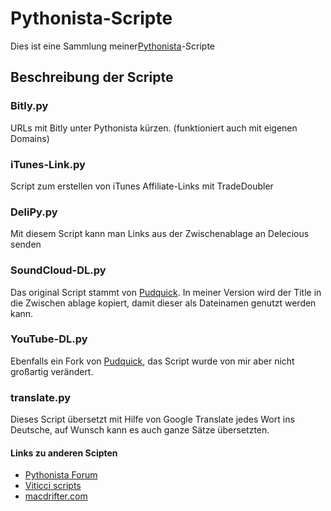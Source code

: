 Pythonista-Scripte
==================

Dies ist eine Sammlung meiner[Pythonista](http://clkde.tradedoubler.com/click?p=23761&a=1998011&url=https://itunes.apple.com/de/app/pythonista/id528579881?mt=8&partnerId=2003)-Scripte


## Beschreibung der Scripte

### Bitly.py
URLs mit Bitly unter Pythonista kürzen. (funktioniert auch mit eigenen Domains)

### iTunes-Link.py
Script zum erstellen von iTunes Affiliate-Links mit TradeDoubler

### DeliPy.py
Mit diesem Script kann man Links aus der Zwischenablage an Delecious senden

### SoundCloud-DL.py ###
Das original Script stammt von [Pudquick](https://gist.github.com/pudquick/5394702). In meiner Version wird der Title in die Zwischen ablage kopiert, damit dieser als Dateinamen genutzt werden kann.

### YouTube-DL.py ###
Ebenfalls ein Fork von [Pudquick](https://gist.github.com/pudquick/4704121), das Script wurde von mir aber nicht großartig verändert.

### translate.py
Dieses Script übersetzt mit Hilfe von Google Translate jedes Wort ins Deutsche, auf Wunsch kann es auch ganze Sätze übersetzten.

#### Links zu anderen Scipten
- [Pythonista Forum](http://omz-software.com/pythonista/forums/)
- [Viticci scripts](https://github.com/viticci/pythonista-scripts)
- [macdrifter.com](http://www.macdrifter.com/2012/11/the-power-of-pythonista-12.html)
